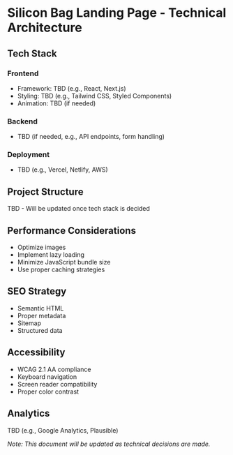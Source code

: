 # Silicon Bag Landing Page - Technical Architecture

## Tech Stack

### Frontend
- Framework: TBD (e.g., React, Next.js)
- Styling: TBD (e.g., Tailwind CSS, Styled Components)
- Animation: TBD (if needed)

### Backend
- TBD (if needed, e.g., API endpoints, form handling)

### Deployment
- TBD (e.g., Vercel, Netlify, AWS)

## Project Structure
TBD - Will be updated once tech stack is decided

## Performance Considerations
- Optimize images
- Implement lazy loading
- Minimize JavaScript bundle size
- Use proper caching strategies

## SEO Strategy
- Semantic HTML
- Proper metadata
- Sitemap
- Structured data

## Accessibility
- WCAG 2.1 AA compliance
- Keyboard navigation
- Screen reader compatibility
- Proper color contrast

## Analytics
TBD (e.g., Google Analytics, Plausible)

*Note: This document will be updated as technical decisions are made.* 